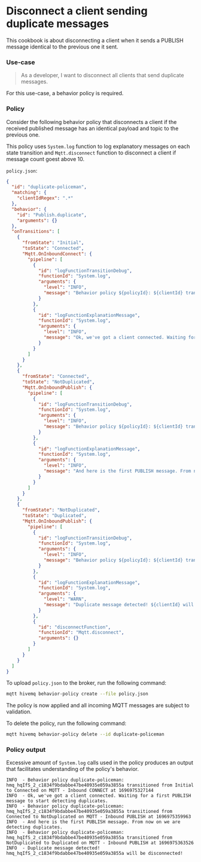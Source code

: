 # Disconnect a client sending duplicate messages

This cookbook is about disconnecting a client when it sends a PUBLISH message identical to the previous one it sent.


### Use-case
> As a developer, I want to disconnect all clients that send duplicate messages.

For this use-case, a behavior policy is required.


### Policy

Consider the following behavior policy that disconnects a client if the received published message has an identical payload and topic to the previous one.

This policy uses `System.log` function to log explanatory messages on each state transition and `Mqtt.disconnect` function to disconnect a client if message count goest above 10.

`policy.json`:
```json
{
  "id": "duplicate-policeman",
  "matching": {
    "clientIdRegex": ".*"
  },
  "behavior": {
    "id": "Publish.duplicate",
    "arguments": {}
  },
  "onTransitions": [
    {
      "fromState": "Initial",
      "toState": "Connected",
      "Mqtt.OnInboundConnect": {
        "pipeline": [
          {
            "id": "logFunctionTransitionDebug",
            "functionId": "System.log",
            "arguments": {
              "level": "INFO",
              "message": "Behavior policy ${policyId}: ${clientId} transitioned from ${fromState} to ${toState} on ${triggerEvent} at ${timestamp}"
            }
          },
          {
            "id": "logFunctionExplanationMessage",
            "functionId": "System.log",
            "arguments": {
              "level": "INFO",
              "message": "Ok, we've got a client connected. Waiting for a first PUBLISH message to start detecting duplicates."
            }
          }
        ]
      }
    },
    {
      "fromState": "Connected",
      "toState": "NotDuplicated",
      "Mqtt.OnInboundPublish": {
        "pipeline": [
          {
            "id": "logFunctionTransitionDebug",
            "functionId": "System.log",
            "arguments": {
              "level": "INFO",
              "message": "Behavior policy ${policyId}: ${clientId} transitioned from ${fromState} to ${toState} on ${triggerEvent} at ${timestamp}"
            }
          },
          {
            "id": "logFunctionExplanationMessage",
            "functionId": "System.log",
            "arguments": {
              "level": "INFO",
              "message": "And here is the first PUBLISH message. From now on we are detecting duplicates."
            }
          }
        ]
      }
    },
    {
      "fromState": "NotDuplicated",
      "toState": "Duplicated",
      "Mqtt.OnInboundPublish": {
        "pipeline": [
          {
            "id": "logFunctionTransitionDebug",
            "functionId": "System.log",
            "arguments": {
              "level": "INFO",
              "message": "Behavior policy ${policyId}: ${clientId} transitioned from ${fromState} to ${toState} on ${triggerEvent} at ${timestamp}"
            }
          },
          {
            "id": "logFunctionExplanationMessage",
            "functionId": "System.log",
            "arguments": {
              "level": "WARN",
              "message": "Duplicate message detected! ${clientId} will be disconnected!"
            }
          },
          {
            "id": "disconnectFunction",
            "functionId": "Mqtt.disconnect",
            "arguments": {}
          }
        ]
      }
    }
  ]
}
```

To upload `policy.json` to the broker, run the following command:

```bash
mqtt hivemq behavior-policy create --file policy.json
```

The policy is now applied and all incoming MQTT messages are subject to validation.

To delete the policy, run the following command:

```bash
mqtt hivemq behavior-policy delete --id duplicate-policeman
```


### Policy output

Excessive amount of `System.log` calls used in the policy produces an output that facilitates understanding of the policy's behavior.

```text
INFO  - Behavior policy duplicate-policeman: hmq_hqIfS_2_c1834f9bdabbe47be40935e059a3855a transitioned from Initial to Connected on MQTT - Inbound CONNECT at 1696975327144
INFO  - Ok, we've got a client connected. Waiting for a first PUBLISH message to start detecting duplicates.
INFO  - Behavior policy duplicate-policeman: hmq_hqIfS_2_c1834f9bdabbe47be40935e059a3855a transitioned from Connected to NotDuplicated on MQTT - Inbound PUBLISH at 1696975359963
INFO  - And here is the first PUBLISH message. From now on we are detecting duplicates.
INFO  - Behavior policy duplicate-policeman: hmq_hqIfS_2_c1834f9bdabbe47be40935e059a3855a transitioned from NotDuplicated to Duplicated on MQTT - Inbound PUBLISH at 1696975363526
INFO  - Duplicate message detected! hmq_hqIfS_2_c1834f9bdabbe47be40935e059a3855a will be disconnected!
```